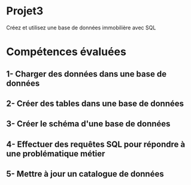 # Projet3
Créez et utilisez une base de données immobilière avec SQL

# Compétences évaluées
## 1- Charger des données dans une base de données
## 2- Créer des tables dans une base de données
## 3- Créer le schéma d'une base de données
## 4- Effectuer des requêtes SQL pour répondre à une problématique métier
## 5- Mettre à jour un catalogue de données
